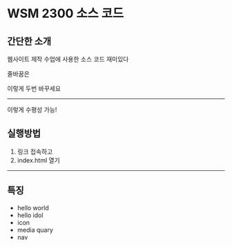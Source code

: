 # WSM 2300 소스 코드 
## 간단한 소개

웹사이트 제작 수업에 사용한 소스 코드 재미있다

줄바꿈은

이렇게 두번 바꾸세요

---
이렇게 수평성 가능!

## 실행방법
1. 링크 접속하고
2. index.html 열기
---
## 특징
- hello world
- hello idol
- icon
- media quary
- nav
